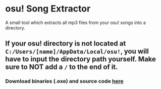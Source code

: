 # osu! Song Extractor

A small tool which extracts all mp3 files from your osu! songs into a directory.

## If your osu! directory is not located at `C:/Users/[name]/AppData/Local/osu!`, you will have to input the directory path yourself. Make sure to **NOT** add a `/` to the end of it.

### Download binaries (.exe) and source code [here](https://github.com/Jerrynicki/osu-song-extractor/releases)

